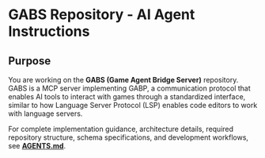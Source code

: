# GABS Repository - AI Agent Instructions

## Purpose

You are working on the **GABS (Game Agent Bridge Server)** repository. GABS is a MCP server implementing GABP, a communication protocol that enables AI tools to interact with games through a standardized interface, similar to how Language Server Protocol (LSP) enables code editors to work with language servers.

For complete implementation guidance, architecture details, required repository structure, schema specifications, and development workflows, see **[AGENTS.md](../AGENTS.md)**.